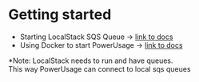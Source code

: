 # Getting started
- Starting LocalStack SQS Queue -> [link to docs](./docs/get-started-localstack.md)
- Using Docker to start PowerUsage -> [link to docs](./docs/get-started-docker-development.md)

*Note: LocalStack needs to run and have queues.<br> This way PowerUsage can connect to local sqs queues

